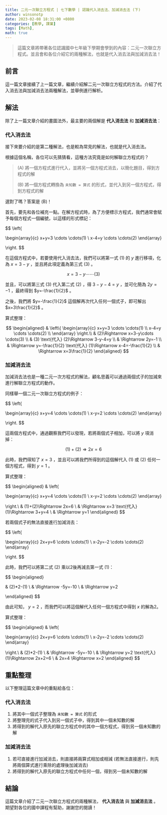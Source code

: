 ```yaml
---
title: 二元一次聯立方程式 | 七下數學 | 認識代入消去法、加減消去法 (下)
author: winsonotp
date: 2023-02-08 18:31:00 +0800
categories: [教學, 課業]
tags: [Math],
math: true
---
```


> 這篇文章將帶著各位認識國中七年級下學期會學到的內容：二元一次聯立方程式。並且會和各位介紹它的兩種解法，也就是代入消去法與加減消去法！

## 前言
這一篇文章接續了上一篇文章，繼續介紹解二元一次聯立方程式的方法。介紹了代入消去法與加減消去法兩種解法，並舉例進行解析。

## 解法
除了上一篇文章介紹的畫圖法外，最主要的兩個解是 **代入消去法** 和 **加減消去法**：

### 代入消去法

接下來要介紹的是第二種解法，也是較為常見的解法，也就是代入消去法。

根據這個名稱，各位可以先猜猜看，這種方法究竟是如何解聯立方程式的？

> (A) 將一個方程式進行代入，並將另一個方程式消去，以簡化題目，得到方程式的解
> 
> (B) 將一個方程式轉換為 `未知數 = 算式` 的形式，並代入到另一個方程式，得到方程式的解

選對了嗎？答案是 (B)！

首先，要先和各位補充一點。在解方程式時，為了方便標示方程式，我們通常會賦予每個方程式一個編號，以這樣的形式標記：

$$
\left\{

\begin{array}{c}
x+y=3 \cdots \cdots(1) \\
x-4=y \cdots \cdots(2)
\end{array}

\right.
$$

在這個方程式中，若要使用代入消去法，我們可以將第一式 $(1)$ 的 $y$ 進行移項，化為 $x=3-y$ ，並且將此項定義為第三式 $(3)$ 。

$$
x=3-y \cdots \cdots(3)
$$

並且，可以將第三式 $(3)$ 代入第二式 $(2)$ ，得 $3-y-4=y$ ，並可化簡為 $2y=-1$ ，最終得到 $y=-\frac{1}{2}$ 。

之後，我們將 $y=-\frac{1}{2}$ 這個解再次代入任何一個式子，即可解出 $x=3\frac{1}{2}$ 。

算式整理：

$$
\begin{aligned}
& \left\{
\begin{array}{c}
x+y=3 \cdots \cdots(1) \\
x-4=y \cdots \cdots(2) \\
\end{array} 
\right.\\
& (2)\Rightarrow x=3-y\cdots \cdots(3) \\
& (3) \text{代入} (2)\Rightarrow 3-y-4=y \\
& \Rightarrow 2y=-1 \\
& \Rightarrow y=-\frac{1}{2} \text{代入} (1)\Rightarrow x-4=-\frac{1}{2} \\
& \Rightarrow x=3\frac{1}{2}
\end{aligned}
$$

### 加減消去法
加減消去法也是一種二元一次方程式的解法，顧名思義可以通過兩個式子的加減來進行解聯立方程式的動作。

同樣舉一個二元一次聯立方程式的例子：

$$
\left\{

\begin{array}{c}
x+y=4 \cdots \cdots(1) \\
x-y=2 \cdots \cdots(2)
\end{array}

\right.
$$

這兩個方程式中，通過觀察我們可以發現，若將兩個式子相加，可以將 $y$ 項消掉：

$$
(1)+(2) \Rightarrow 2x=6
$$

此時，我們得知了 $x=3$ ，並且可以將我們所得到的這個解代入 $(1)$ 或 $(2)$ 任何一個方程式，得到 $y=1$ 。

算式整理：

$$
\begin{aligned}
& \left\{

\begin{array}{c}
x+y=4 \cdots \cdots(1) \\
x-y=2 \cdots \cdots(2)
\end{array}

\right.\\
& (1)+(2)\Rightarrow 2x=6 \\
& \Rightarrow x=3 \text{代入}(1)\Rightarrow 3+y=4 \\
& \Rightarrow y=1
\end{aligned}
$$

若兩個式子的無法直接進行加減消去：

$$
\left\{

\begin{array}{c}
2x+y=6 \cdots \cdots(1) \\
x-2y=-2 \cdots \cdots(2)
\end{array}

\right.
$$

此時，我們可以將第二式 $(2)$ 乘以2後再減去第一式 $(1)$：

$$
\begin{aligned}

& (2)*2-(1) \\
& \Rightarrow -5y=-10 \\
& \Rightarrow y=2

\end{aligned}
$$

由此可知， $y=2$ ，而我們可以將這個解代入任何一個方程式中得到 $x$ 的解為2。

算式整理：

$$
\begin{aligned}
& \left\{

\begin{array}{c}
2x+y=6 \cdots \cdots(1) \\
x-2y=-2 \cdots \cdots(2)
\end{array}

\right.\\
& (2)*2-(1) \\
& \Rightarrow -5y=-10 \\
& \Rightarrow y=2 \text{代入} (1)\Rightarrow 2x+2=6 \\
& 2x=4 \Rightarrow x=2
\end{aligned}
$$

## 重點整理
以下整理這篇文章中的重點給各位：

### 代入消去法
1. 將其中一個式子整理為 `未知數 = 算式` 的形式
2. 將整理完的式子代入到另一個式子中，得到其中一個未知數的解
3. 將得到的解代入原先的聯立方程式中的其中一個方程式，得到另一個未知數的解

### 加減消去法
1. 若可直接進行加減消去，則直接將兩算式相加或相減 (若無法直接進行，則先將兩個算式進行乘除的處理後加減消去)
2. 將得到的解代入原先的聯立方程式中任何一個，得到另一個未知數的解

## 結論
這篇文章介紹了二元一次聯立方程式的兩種解法， **代入消去法** 與 **加減消去法** 。期望對各位的國中課程有幫助，謝謝您的閱讀！